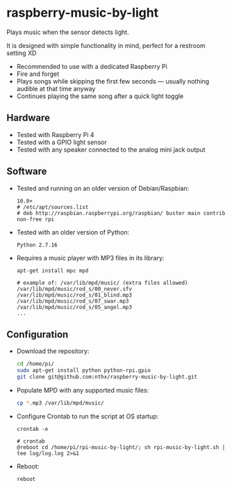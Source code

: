 # raspberry-music-by-light
Plays music when the sensor detects light.

It is designed with simple functionality in mind, perfect for a restroom setting XD
* Recommended to use with a dedicated Raspberry Pi
* Fire and forget
* Plays songs while skipping the first few seconds — usually nothing audible at that time anyway
* Continues playing the same song after a quick light toggle

## Hardware
* Tested with Raspberry Pi 4
* Tested with a GPIO light sensor
* Tested with any speaker connected to the analog mini jack output

## Software
* Tested and running on an older version of Debian/Raspbian:
    ```
    10.0+
    # /etc/apt/sources.list
    # deb http://raspbian.raspberrypi.org/raspbian/ buster main contrib non-free rpi
    ```

* Tested with an older version of Python:
    ```
    Python 2.7.16
    ```

* Requires a music player with MP3 files in its library:
    ```
    apt-get install mpc mpd

    # example of: /var/lib/mpd/music/ (extra files allowed)
    /var/lib/mpd/music/rod_s/00_never.sfv
    /var/lib/mpd/music/rod_s/01_blind.mp3
    /var/lib/mpd/music/rod_s/07_swar.mp3
    /var/lib/mpd/music/rod_s/05_angel.mp3
    ...
    ```

## Configuration

* Download the repository:
    ```sh
    cd /home/pi/
    sudo apt-get install python python-rpi.gpio
    git clone git@github.com:nthx/raspberry-music-by-light.git
    ```

* Populate MPD with any supported music files:
    ```sh
    cp *.mp3 /var/lib/mpd/music/
    ```

* Configure Crontab to run the script at OS startup:
    ```
    crontab -e
    ```

    ```
    # crontab
    @reboot cd /home/pi/rpi-music-by-light/; sh rpi-music-by-light.sh | tee log/log.log 2>&1
    ```

* Reboot:
    ```
    reboot
    ```

